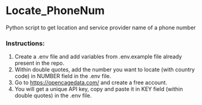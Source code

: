 # Locate_PhoneNum
Python script to get location and service provider name of a phone number

### Instructions:
1) Create a .env file and add variables from .env.example file already present in the repo.
2) Within double quotes, add the number you want to locate (with country code) in NUMBER field in the .env file.
3) Go to https://opencagedata.com/ and create a free account.
4) You will get a unique API key, copy and paste it in KEY field (within double quotes) in the .env file.
